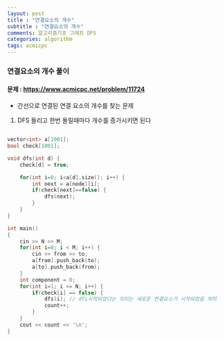 ```yaml
---
layout: post
title : "연결요소의 개수"
subtitle : "연결요소의 개수"
comments: 알고리즘기초 그래프 DFS
categories: algorithm
tags: acmicpc
---
```


### 연결요소의 개수 풀이
#### 문제 : https://www.acmicpc.net/problem/11724

-  간선으로 연결된 연결 요소의 개수를 찾는 문제
1.  DFS 돌리고 한번 돌릴때마다 개수를 증가시키면 된다


```C++

vector<int> a[1001];
bool check[1001];

void dfs(int d) {
    check[d] = true;

    for(int i=0; i<a[d].size(); i++) {
        int next = a[node][i];
        if(check[next]==false) {
            dfs(next);
        }
    }
}

int main()
{
    cin >> N >> M;
    for(int i=0; i < M; i++) {
        cin >> from >> to;
        a[from].push_back(to);
        a[to].push_back(from);
    }
    int component = 0;
    for(int i=1; i <= N; i++) {
        if(check[i] == false) {
            dfs(i); // dfs시작되었다는 의미는 새로운 연결요소가 시작되었음 의미
            count++;
        }
    }
    cout << count << '\n';
}

```
